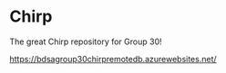 # Chirp

The great Chirp repository for Group 30!

https://bdsagroup30chirpremotedb.azurewebsites.net/
